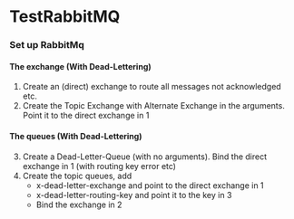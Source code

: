 # TestRabbitMQ
### Set up RabbitMq
#### The exchange (With Dead-Lettering)
1. Create an (direct) exchange to route all messages not acknowledged etc.
2. Create the Topic Exchange with Alternate Exchange in the arguments. Point it to the direct exchange in 1
#### The queues (With Dead-Lettering)
3. Create a Dead-Letter-Queue (with no arguments). Bind the direct exchange in 1 (with routing key error etc)
4. Create the topic queues, add 
    - x-dead-letter-exchange and point to the direct exchange in 1
    - x-dead-letter-routing-key and point it to the key in 3
    - Bind the exchange in 2
